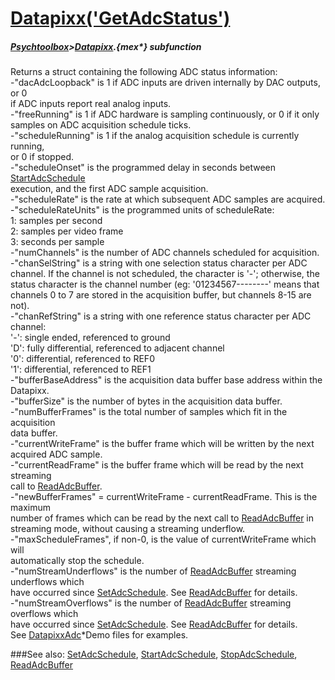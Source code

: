 # [Datapixx('GetAdcStatus')](Datapixx-GetAdcStatus) 
##### [Psychtoolbox](Psychtoolbox)>[Datapixx](Datapixx).{mex*} subfunction


Returns a struct containing the following ADC status information:  
-"dacAdcLoopback" is 1 if ADC inputs are driven internally by DAC outputs, or 0  
if ADC inputs report real analog inputs.  
-"freeRunning" is 1 if ADC hardware is sampling continuously, or 0 if it only  
samples on ADC acquisition schedule ticks.  
-"scheduleRunning" is 1 if the analog acquisition schedule is currently running,  
or 0 if stopped.  
-"scheduleOnset" is the programmed delay in seconds between [StartAdcSchedule](StartAdcSchedule)  
execution, and the first ADC sample acquisition.  
-"scheduleRate" is the rate at which subsequent ADC samples are acquired.  
-"scheduleRateUnits" is the programmed units of scheduleRate:  
   1: samples per second  
   2: samples per video frame  
   3: seconds per sample  
-"numChannels" is the number of ADC channels scheduled for acquisition.  
-"chanSelString" is a string with one selection status character per ADC  
channel. If the channel is not scheduled, the character is '-'; otherwise, the  
status character is the channel number (eg: '01234567--------' means that  
channels 0 to 7 are stored in the acquisition buffer, but channels 8-15 are  
not).  
-"chanRefString" is a string with one reference status character per ADC  
channel:  
   '-': single ended, referenced to ground  
   'D': fully differential, referenced to adjacent channel  
   '0': differential, referenced to REF0  
   '1': differential, referenced to REF1  
-"bufferBaseAddress" is the acquisition data buffer base address within the  
Datapixx.  
-"bufferSize" is the number of bytes in the acquisition data buffer.  
-"numBufferFrames" is the total number of samples which fit in the acquisition  
data buffer.  
-"currentWriteFrame" is the buffer frame which will be written by the next  
acquired ADC sample.  
-"currentReadFrame" is the buffer frame which will be read by the next streaming  
call to [ReadAdcBuffer](ReadAdcBuffer).  
-"newBufferFrames" = currentWriteFrame - currentReadFrame. This is the maximum  
number of frames which can be read by the next call to [ReadAdcBuffer](ReadAdcBuffer) in  
streaming mode, without causing a streaming underflow.  
-"maxScheduleFrames", if non-0, is the value of currentWriteFrame which will  
automatically stop the schedule.  
-"numStreamUnderflows" is the number of [ReadAdcBuffer](ReadAdcBuffer) streaming underflows which  
have occurred since [SetAdcSchedule](SetAdcSchedule). See [ReadAdcBuffer](ReadAdcBuffer) for details.  
-"numStreamOverflows" is the number of [ReadAdcBuffer](ReadAdcBuffer) streaming overflows which  
have occurred since [SetAdcSchedule](SetAdcSchedule). See [ReadAdcBuffer](ReadAdcBuffer) for details.  
See [DatapixxAdc](DatapixxAdc)\*Demo files for examples.  
  


###See also:
[SetAdcSchedule](Datapixx-SetAdcSchedule), [StartAdcSchedule](Datapixx-StartAdcSchedule), [StopAdcSchedule](Datapixx-StopAdcSchedule), [ReadAdcBuffer](Datapixx-ReadAdcBuffer)
